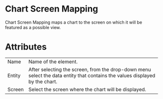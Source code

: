 # Chart Screen Mapping

Chart Screen Mapping maps a chart to the screen on which it will be featured as a possible view.

# Attributes

|        |                                                                                                                             |
|--------|-----------------------------------------------------------------------------------------------------------------------------|
| Name   | Name of the element.                                                                                                        |
| Entity | After selecting the screen, from the drop-down menu select the data entity that contains the values displayed by the chart. |
| Screen | Select the screen where the chart will be displayed.                                                                        |
